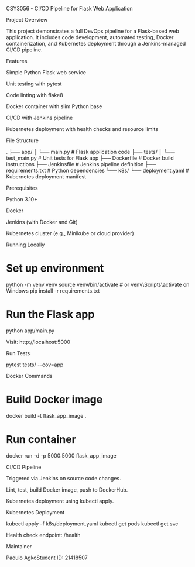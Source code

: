 CSY3056 - CI/CD Pipeline for Flask Web Application

Project Overview

This project demonstrates a full DevOps pipeline for a Flask-based web application. It includes code development, automated testing, Docker containerization, and Kubernetes deployment through a Jenkins-managed CI/CD pipeline.

Features

Simple Python Flask web service

Unit testing with pytest

Code linting with flake8

Docker container with slim Python base

CI/CD with Jenkins pipeline

Kubernetes deployment with health checks and resource limits

File Structure

.
├── app/
│   └── main.py              # Flask application code
├── tests/
│   └── test_main.py         # Unit tests for Flask app
├── Dockerfile               # Docker build instructions
├── Jenkinsfile              # Jenkins pipeline definition
├── requirements.txt         # Python dependencies
└── k8s/
    └── deployment.yaml      # Kubernetes deployment manifest

Prerequisites

Python 3.10+

Docker

Jenkins (with Docker and Git)

Kubernetes cluster (e.g., Minikube or cloud provider)

Running Locally

# Set up environment
python -m venv venv
source venv/bin/activate  # or venv\Scripts\activate on Windows
pip install -r requirements.txt

# Run the Flask app
python app/main.py

Visit: http://localhost:5000

Run Tests

pytest tests/ --cov=app

Docker Commands

# Build Docker image
docker build -t flask_app_image .

# Run container
docker run -d -p 5000:5000 flask_app_image

CI/CD Pipeline

Triggered via Jenkins on source code changes.

Lint, test, build Docker image, push to DockerHub.

Kubernetes deployment using kubectl apply.

Kubernetes Deployment

kubectl apply -f k8s/deployment.yaml
kubectl get pods
kubectl get svc

Health check endpoint: /health

Maintainer

Paoulo AgkoStudent ID: 21418507

